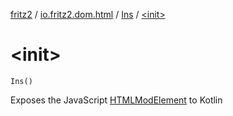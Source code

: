 [fritz2](../../index.md) / [io.fritz2.dom.html](../index.md) / [Ins](index.md) / [&lt;init&gt;](./-init-.md)

# &lt;init&gt;

`Ins()`

Exposes the JavaScript [HTMLModElement](https://developer.mozilla.org/en/docs/Web/API/HTMLModElement) to Kotlin

